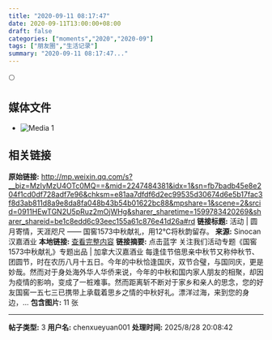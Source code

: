 ```yaml
---
title: "2020-09-11 08:17:47"
date: 2020-09-11T13:00:00+08:00
draft: false
categories: ["moments","2020","2020-09"]
tags: ["朋友圈","生活记录"]
summary: "2020-09-11 08:17:47..."
---
```


🌕

## 媒体文件

- ![Media 1](/Moments/photos/2020-09-11/202009110817470.jpg)

## 相关链接

**原始链接:** http://mp.weixin.qq.com/s?__biz=MzIyMzU4OTc0MQ==&mid=2247484381&idx=1&sn=fb7badb45e8e204f1cd0df728adf7e96&chksm=e81aa7dfdf6d2ec99535d30674d6e5b17fac3f8d3ab811d8a9e8da8fa048b43b54b01622bc88&mpshare=1&scene=2&srcid=0911HEwTGN2U5pRuz2mOjWHg&sharer_sharetime=1599783420269&sharer_shareid=be1c8edd6c93eec155a61c876e41d26a#rd
**链接标题:** 活动 | 圆月寄情，天涯咫尺 —— 国窖1573中秋献礼，用12℃将秋韵留存。
**来源:** Sinocan 汉嘉酒业
**本地链接:** [查看完整内容](/link_content/2020/09/2020-09-11-3/link_content/)
**链接摘要:** 点击蓝字 关注我们活动专题《国窖1573中秋献礼》专题出品 | 加拿大汉嘉酒业 每逢佳节倍思亲中秋节又称仲秋节、团圆节，时在农历八月十五日。今年的中秋恰逢国庆，双节合璧，与国同庆，更是妙哉。然而对于身处海外华人华侨来说，今年的中秋和国内家人朋友的相聚，却因为疫情的影响，变成了一桩难事。然而距离斩不断对于家乡和亲人的思念，您的好友国窖一五七三已携带上承载着思乡之情的中秋好礼。漂洋过海，来到您的身边，...
**包含图片:** 11 张

---

**帖子类型:** 3
**用户名:** chenxueyuan001
**处理时间:** 2025/8/28 20:08:42